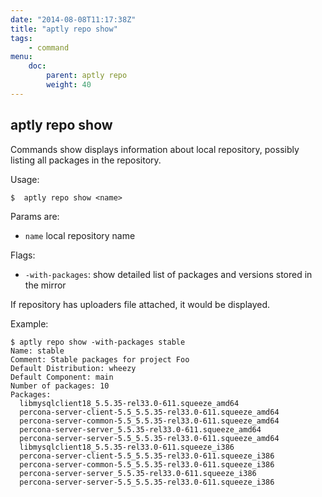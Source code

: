 ```yaml
---
date: "2014-08-08T11:17:38Z"
title: "aptly repo show"
tags:
    - command
menu:
    doc:
        parent: aptly repo
        weight: 40
---
```


aptly repo show
---------------

Commands show displays information about local repository, possibly
listing all packages in the repository.

Usage:

    $  aptly repo show <name>

Params are:

-   `name` local repository name

Flags:

-   `-with-packages`: show detailed list of packages and versions
    stored in the mirror

If repository has uploaders file attached, it would be displayed.

Example:

    $ aptly repo show -with-packages stable
    Name: stable
    Comment: Stable packages for project Foo
    Default Distribution: wheezy
    Default Component: main
    Number of packages: 10
    Packages:
      libmysqlclient18_5.5.35-rel33.0-611.squeeze_amd64
      percona-server-client-5.5_5.5.35-rel33.0-611.squeeze_amd64
      percona-server-common-5.5_5.5.35-rel33.0-611.squeeze_amd64
      percona-server-server_5.5.35-rel33.0-611.squeeze_amd64
      percona-server-server-5.5_5.5.35-rel33.0-611.squeeze_amd64
      libmysqlclient18_5.5.35-rel33.0-611.squeeze_i386
      percona-server-client-5.5_5.5.35-rel33.0-611.squeeze_i386
      percona-server-common-5.5_5.5.35-rel33.0-611.squeeze_i386
      percona-server-server_5.5.35-rel33.0-611.squeeze_i386
      percona-server-server-5.5_5.5.35-rel33.0-611.squeeze_i386



